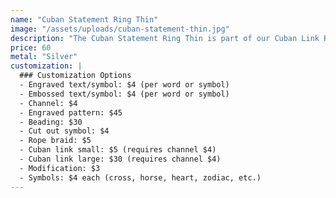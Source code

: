 ```yaml
---
name: "Cuban Statement Ring Thin"
image: "/assets/uploads/cuban-statement-thin.jpg"
description: "The Cuban Statement Ring Thin is part of our Cuban Link Ring Collection. Base silver band with customizable options."
price: 60
metal: "Silver"
customization: |
  ### Customization Options
  - Engraved text/symbol: $4 (per word or symbol)
  - Embossed text/symbol: $4 (per word or symbol)
  - Channel: $4
  - Engraved pattern: $45
  - Beading: $30
  - Cut out symbol: $4
  - Rope braid: $5
  - Cuban link small: $5 (requires channel $4)
  - Cuban link large: $30 (requires channel $4)
  - Modification: $3
  - Symbols: $4 each (cross, horse, heart, zodiac, etc.)
---
```

